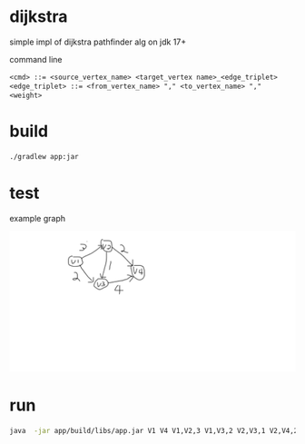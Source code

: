 # dijkstra
simple impl of dijkstra pathfinder alg on jdk 17+

command line 
```bnf
<cmd> ::= <source_vertex_name> <target_vertex name>_<edge_triplet>
<edge_triplet> ::= <from_vertex_name> "," <to_vertex_name> "," <weight>
```

# build
```bash
./gradlew app:jar
```
# test
example graph

![example graph](./Drawing.png)

# run
```bash
java  -jar app/build/libs/app.jar V1 V4 V1,V2,3 V1,V3,2 V2,V3,1 V2,V4,2 V3,V4,4 
```
